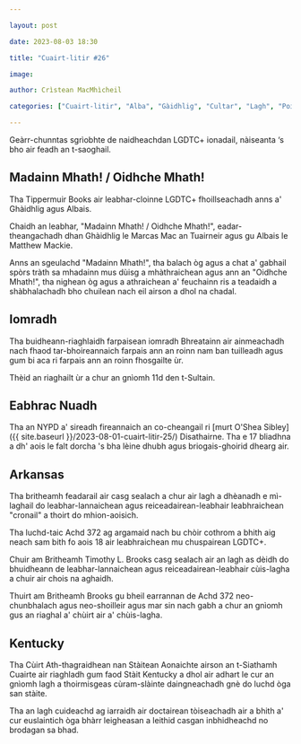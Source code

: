 ```yaml
---

layout: post

date: 2023-08-03 18:30

title: "Cuairt-litir #26"

image:

author: Crìstean MacMhìcheil

categories: ["Cuairt-litir", "Alba", "Gàidhlig", "Cultar", "Lagh", "Poileataigs", "Spòrs"]

---
```


Geàrr-chunntas sgrìobhte de naidheachdan LGDTC+ ionadail, nàiseanta ‘s bho air feadh an t-saoghail.

## Madainn Mhath! / Oidhche Mhath!

Tha Tippermuir Books air leabhar-cloinne LGDTC+ fhoillseachadh anns a' Ghàidhlig agus Albais.

Chaidh an leabhar, "Madainn Mhath! / Oidhche Mhath!", eadar-theangachadh dhan Ghàidhlig le Marcas Mac an Tuairneir agus gu Albais le Matthew Mackie.

Anns an sgeulachd  "Madainn Mhath!", tha balach òg agus a chat a' gabhail spòrs tràth sa mhadainn mus dùisg a mhàthraichean agus ann an "Oidhche Mhath!", tha nighean òg agus a athraichean a' feuchainn ris a teadaidh a shàbhalachadh bho chuilean nach eil airson a dhol na chadal.

## Iomradh

Tha buidheann-riaghlaidh farpaisean iomradh Bhreatainn air ainmeachadh nach fhaod tar-bhoireannaich farpais ann an roinn nam ban tuilleadh agus gum bi aca ri farpais ann an roinn fhosgailte ùr.

Thèid an riaghailt ùr a chur an gnìomh 11d den t-Sultain.

## Eabhrac Nuadh

Tha an NYPD a' sireadh fireannaich an co-cheangail ri [murt O'Shea Sibley]({{ site.baseurl }}/2023-08-01-cuairt-litir-25/) Disathairne. Tha e 17 bliadhna a dh' aois le falt dorcha 's bha lèine dhubh agus briogais-ghoirid dhearg air.

## Arkansas

Tha britheamh feadarail air casg sealach a chur air lagh a dhèanadh e mì-laghail do leabhar-lannaichean agus reiceadairean-leabhair leabhraichean "cronail" a thoirt do mhion-aoisich.

Tha luchd-taic Achd 372 ag argamaid nach bu chòir cothrom a bhith aig neach sam bith fo aois 18 air leabhraichean mu chuspairean LGDTC+.

Chuir am Britheamh Timothy L. Brooks casg sealach air an lagh as dèidh do bhuidheann de leabhar-lannaichean agus reiceadairean-leabhair cùis-lagha a chuir air chois na aghaidh.

Thuirt am Britheamh Brooks gu bheil earrannan de Achd 372 neo-chunbhalach agus neo-shoilleir agus mar sin nach gabh a chur an gnìomh gus an riaghal a' chùirt air a' chùis-lagha.

## Kentucky

Tha Cùirt Ath-thagraidhean nan Stàitean Aonaichte airson an t-Siathamh Cuairte air riaghladh gum faod Stàit Kentucky a dhol air adhart le cur an gnìomh lagh a thoirmisgeas cùram-slàinte daingneachadh gnè do luchd òga san stàite.

Tha an lagh cuideachd ag iarraidh air doctairean tòiseachadh air a bhith a' cur euslaintich òga bhàrr leigheasan a leithid casgan inbhidheachd no brodagan sa bhad.
